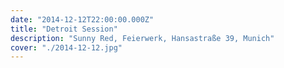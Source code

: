 ```yaml
---
date: "2014-12-12T22:00:00.000Z"
title: "Detroit Session"
description: "Sunny Red, Feierwerk, Hansastraße 39, Munich"
cover: "./2014-12-12.jpg"
---
```

